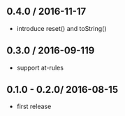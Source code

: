 ## 0.4.0 / 2016-11-17

- introduce reset() and toString()

## 0.3.0 / 2016-09-119

- support at-rules

## 0.1.0 - 0.2.0/ 2016-08-15

- first release
